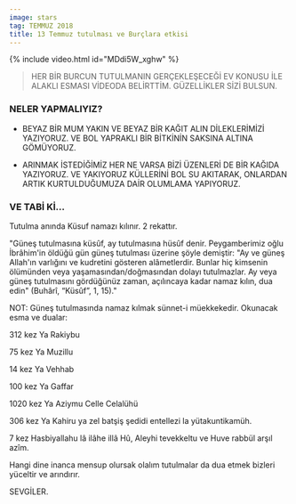 ```yaml
---
image: stars
tag: TEMMUZ 2018
title: 13 Temmuz tutulması ve Burçlara etkisi
---
```


{% include video.html id="MDdi5W_xghw" %}

> HER BİR BURCUN TUTULMANIN GERÇEKLEŞECEĞİ EV KONUSU İLE ALAKLI ESMASI VİDEODA BELİRTTİM.
> GÜZELLİKLER SİZİ BULSUN.

### NELER YAPMALIYIZ?

* BEYAZ BİR MUM YAKIN VE BEYAZ BİR KAĞIT ALIN DİLEKLERİMİZİ YAZIYORUZ. VE BOL YAPRAKLI BİR BİTKİNİN SAKSINA ALTINA GÖMÜYORUZ.

* ARINMAK İSTEDİĞİMİZ HER NE VARSA BİZİ ÜZENLERİ DE BİR KAĞIDA YAZIYORUZ. VE YAKIYORUZ KÜLLERİNİ BOL SU AKITARAK, ONLARDAN ARTIK KURTULDUĞUMUZA DAİR OLUMLAMA YAPIYORUZ.

### VE TABİ Kİ...

Tutulma anında Küsuf namazı kılınır. 2 rekattır.

"Güneş tutulmasına küsûf, ay tutulmasına hüsûf denir. Peygamberimiz oğlu İbrâhim'in öldüğü gün güneş tutulması üzerine şöyle demiştir: "Ay ve güneş Allah'ın varlığını ve kudretini gösteren alâmetlerdir. Bunlar hiç kimsenin ölümünden veya yaşamasından/doğmasından dolayı tutulmazlar. Ay veya güneş tutulmasını gördüğünüz zaman, açılıncaya kadar namaz kılın, dua edin" (Buhârî, “Küsûf”, 1, 15)."

NOT: Güneş tutulmasında namaz kılmak sünnet-i müekkekedir. Okunacak esma ve dualar:

312 kez Ya Rakiybu

75 kez Ya Muzillu

14 kez Ya Vehhab

100 kez Ya Gaffar

1020 kez Ya Aziymu Celle Celalühü

306 kez Ya Kahiru ya zel batşiş şedidi entellezi la yütakuntikamüh.

7 kez Hasbiyallahu lâ ilâhe illâ Hû, Aleyhi tevekkeltu ve Huve rabbül arşıl azîm.

Hangi dine inanca mensup olursak olalım tutulmalar da dua etmek bizleri yüceltir ve arındırır.

SEVGİLER.
